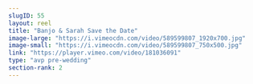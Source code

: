 ```yaml
---
slugID: 55 
layout: reel
title: "Banjo & Sarah Save the Date"
image-large: "https://i.vimeocdn.com/video/589599807_1920x700.jpg"
image-small: "https://i.vimeocdn.com/video/589599807_750x500.jpg"
link: "https://player.vimeo.com/video/181036091"
type: "avp pre-wedding"
section-rank: 2
---
```

